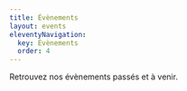 ```yaml
---
title: Évènements
layout: events
eleventyNavigation:
  key: Évènements
  order: 4
---
```


Retrouvez nos évènements passés et à venir.

